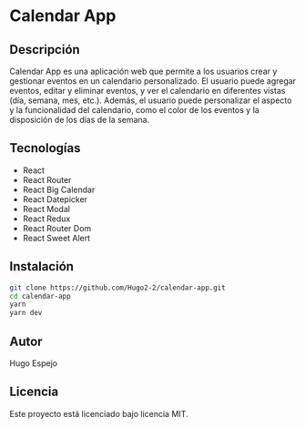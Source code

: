 # Calendar App

## Descripción

Calendar App es una aplicación web que permite a los usuarios crear y gestionar eventos en un calendario personalizado. El usuario puede agregar eventos, editar y eliminar eventos, y ver el calendario en diferentes vistas (día, semana, mes, etc.). Además, el usuario puede personalizar el aspecto y la funcionalidad del calendario, como el color de los eventos y la disposición de los días de la semana.

## Tecnologías

- React
- React Router
- React Big Calendar
- React Datepicker
- React Modal
- React Redux
- React Router Dom
- React Sweet Alert

## Instalación

```bash
git clone https://github.com/Hugo2-2/calendar-app.git
cd calendar-app
yarn
yarn dev
```

## Autor

Hugo Espejo

## Licencia

Este proyecto está licenciado bajo licencia MIT.